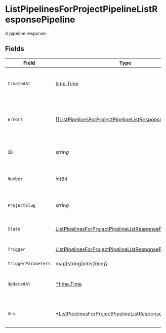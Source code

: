 # ListPipelinesForProjectPipelineListResponsePipeline

A pipeline response.


## Fields

| Field                                                                                                                                               | Type                                                                                                                                                | Required                                                                                                                                            | Description                                                                                                                                         | Example                                                                                                                                             |
| --------------------------------------------------------------------------------------------------------------------------------------------------- | --------------------------------------------------------------------------------------------------------------------------------------------------- | --------------------------------------------------------------------------------------------------------------------------------------------------- | --------------------------------------------------------------------------------------------------------------------------------------------------- | --------------------------------------------------------------------------------------------------------------------------------------------------- |
| `CreatedAt`                                                                                                                                         | [time.Time](https://pkg.go.dev/time#Time)                                                                                                           | :heavy_check_mark:                                                                                                                                  | The date and time the pipeline was created.                                                                                                         |                                                                                                                                                     |
| `Errors`                                                                                                                                            | [][ListPipelinesForProjectPipelineListResponsePipelineErrors](../../models/operations/listpipelinesforprojectpipelinelistresponsepipelineerrors.md) | :heavy_check_mark:                                                                                                                                  | A sequence of errors that have occurred within the pipeline.                                                                                        |                                                                                                                                                     |
| `ID`                                                                                                                                                | *string*                                                                                                                                            | :heavy_check_mark:                                                                                                                                  | The unique ID of the pipeline.                                                                                                                      | 5034460f-c7c4-4c43-9457-de07e2029e7b                                                                                                                |
| `Number`                                                                                                                                            | *int64*                                                                                                                                             | :heavy_check_mark:                                                                                                                                  | The number of the pipeline.                                                                                                                         | 25                                                                                                                                                  |
| `ProjectSlug`                                                                                                                                       | *string*                                                                                                                                            | :heavy_check_mark:                                                                                                                                  | The project-slug for the pipeline.                                                                                                                  | gh/CircleCI-Public/api-preview-docs                                                                                                                 |
| `State`                                                                                                                                             | [ListPipelinesForProjectPipelineListResponsePipelineState](../../models/operations/listpipelinesforprojectpipelinelistresponsepipelinestate.md)     | :heavy_check_mark:                                                                                                                                  | The current state of the pipeline.                                                                                                                  |                                                                                                                                                     |
| `Trigger`                                                                                                                                           | [ListPipelinesForProjectPipelineListResponsePipelineTrigger](../../models/operations/listpipelinesforprojectpipelinelistresponsepipelinetrigger.md) | :heavy_check_mark:                                                                                                                                  | A summary of the trigger.                                                                                                                           |                                                                                                                                                     |
| `TriggerParameters`                                                                                                                                 | map[string]*interface{}*                                                                                                                            | :heavy_minus_sign:                                                                                                                                  | N/A                                                                                                                                                 |                                                                                                                                                     |
| `UpdatedAt`                                                                                                                                         | [*time.Time](https://pkg.go.dev/time#Time)                                                                                                          | :heavy_minus_sign:                                                                                                                                  | The date and time the pipeline was last updated.                                                                                                    |                                                                                                                                                     |
| `Vcs`                                                                                                                                               | [*ListPipelinesForProjectPipelineListResponsePipelineVcs](../../models/operations/listpipelinesforprojectpipelinelistresponsepipelinevcs.md)        | :heavy_minus_sign:                                                                                                                                  | VCS information for the pipeline.                                                                                                                   |                                                                                                                                                     |